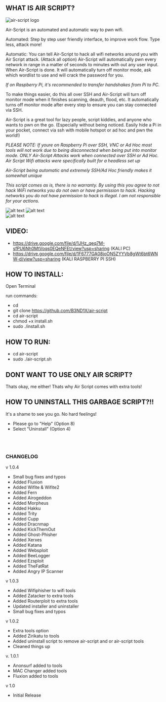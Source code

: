 ## WHAT IS AIR SCRIPT?

![air-script logo](https://raw.githubusercontent.com/B3ND1X/air-script-img/main/IMG_0992.jpg)

Air-Script is an automated and automatic way to pwn wifi. 


Automated: Step by step user friendly interface, to improve work flow. Type less, attack more!


Automatic: You can tell Air-Script to hack all wifi networks around you with Air Script attack. (Attack all option)
Air-Script will automatically pwn every network in range in a matter of seconds to minutes with out any user input. When Air-Script is done. It will automatically turn off monitor mode, ask which wordlist to use and will crack the password for you.


*If on Raspberry Pi, it's recommended to transfer handshakes from Pi to PC.*

To make things easier, do this all over SSH and Air-Script will turn off monitor mode when it finishes scanning, deauth, flood, etc. 
It automatically turns off monitor mode after every step to ensure you can stay connected via SSH. 


Air-Script is a great tool for lazy people, script kiddies, and anyone who wants to pwn on the go. (Especially without being noticed. 
Easily hide a Pi in your pocket, connect via ssh with mobile hotspot or ad hoc and pwn the world!)

*PLEASE NOTE: If youre on Raspberry Pi over SSH, VNC or Ad Hoc most tools will not work due to being disconnected when being put into monitor mode. ONLY Air-Script Attacks work when connected over SSH or Ad Hoc. Air Script Wifi attacks were specifically built for a headless set up*


*Air-Script being automatic and extremely SSH/Ad Hoc friendly makes it somewhat unique*

*This script comes as is, there is no warranty.*
*By using this you agree to not hack WiFi networks you do not own or have permission to hack.*
*Hacking networks you do not have permission to hack is illegal. I am not responsible for your actions.*

![alt text](https://raw.githubusercontent.com/B3ND1X/air-script-img/main/air-scriptv1.0.2.png)
![alt text](https://raw.githubusercontent.com/B3ND1X/air-script-img/main/IMG_0991.JPG)	
![alt text](https://github.com/B3ND1X/air-script-mobile/blob/main/img/IMG1.JPG)


## VIDEO:
* https://drive.google.com/file/d/1JHz_qeq7M-sfPU6Nh0MtVoqs0EQeNFEt/view?usp=sharing (KALI PC)
* https://drive.google.com/file/d/1F6777GA08joON5ZYYVb8gWt6bt6WNW-d/view?usp=sharing (KALI RASPBERRY PI SSH)
							               
		
		
## HOW TO INSTALL:

Open Terminal

run commands: 

* cd
* git clone https://github.com/B3ND1X/air-script
* cd air-script 
* chmod +x install.sh
* sudo ./install.sh


## HOW TO RUN:

* cd air-script
* sudo ./air-script.sh

## DONT WANT TO USE ONLY AIR SCRIPT?

Thats okay, me either! Thats why Air Script comes with extra tools!


## HOW TO UNINSTALL THIS GARBAGE SCRIPT?!!

It's a shame to see you go. No hard feelings!

* Please go to "Help" (Option 8)
* Select "Uninstall" (Option 4)
<br>
</br>

### CHANGELOG
v 1.0.4
* Small bug fixes and typos
* Added Fluxion
* Added Wifite & Wifite2
* Added Fern
* Added Airogeddon
* Added Morpheus
* Added Hakku
* Added Trity
* Added Cupp
* Added Dracnmap
* Added KickThemOut
* Added Ghost-Phisher
* Added Xerxes
* Added Katana
* Added Websploit
* Added BeeLogger
* Added Ezsploit
* Added TheFatRat
* Added Angry IP Scanner


v 1.0.3
* Added Wifiphisher to wifi tools
* Added Zatacker to extra tools
* Added Routerploit to extra tools
* Updated installer and uninstaller
* Small bug fixes and typos


v 1.0.2
* Extra tools option
* Added Zirikatu to tools
* Added uninstall script to remove air-script and or air-script tools
* Cleaned things up


v. 1.0.1


* Anonsurf added to tools
* MAC Changer added tools
* Fluxion added to tools


v 1.0
* Initial Release
